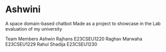 # Ashwini
A space domain-based chatbot 
Made as a project to showcase in the Lab evaluation of my university

Team Members
Ashwin Rajhans E23CSEU1220
Raghav Marwaha E23CSEU1229
Rahul Shadija E23CSEU1230